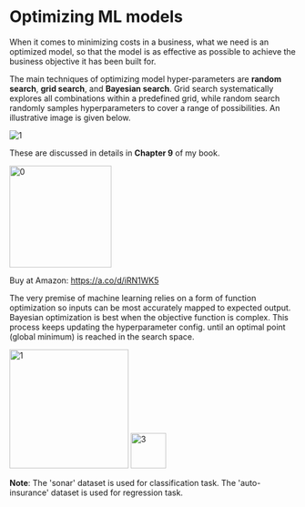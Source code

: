# Optimizing ML models

When it comes to minimizing costs in a business, what we need is an optimized model, so that the model is as effective as possible to achieve the business objective it has been built for.

The main techniques of optimizing model hyper-parameters are **random search**, **grid search**, and **Bayesian search**. 
Grid search systematically explores all combinations within a predefined grid, while random search randomly samples hyperparameters to cover a range of possibilities. An illustrative image is given below.

![1](https://github.com/user-attachments/assets/b6f9b380-02e9-4cac-8834-d7e697c4dc5d)

These are discussed in details in **Chapter 9** of my book.

<img width="179" alt="0" src="https://github.com/user-attachments/assets/2303322f-e4e3-4636-b533-57b38a7ca9ed">

Buy at Amazon: https://a.co/d/iRN1WK5

The very premise of machine learning relies on a form of function optimization so inputs can be most accurately mapped to expected output. 
Bayesian optimization is best when the objective function is complex. This process keeps updating the hyperparameter config. until an optimal point (global minimum) is reached in the search space.

<img width="209" alt="1" src="https://github.com/user-attachments/assets/88535300-9262-4298-b93a-d27e7bba2752">

<img width="62" alt="3" src="https://github.com/user-attachments/assets/cb96346e-1362-4c36-a7de-2372f95496ec">

**Note**: The 'sonar' dataset is used for classification task. The 'auto-insurance' dataset is used for regression task.

